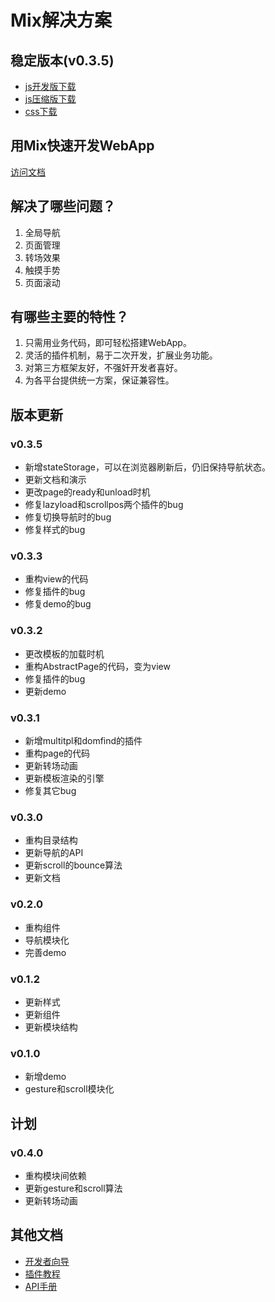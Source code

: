 # Mix解决方案

## 稳定版本(v0.3.5)

- [js开发版下载](https://raw.github.com/mixteam/mixsln/master/mixsln-debug.js)
- [js压缩版下载](https://raw.github.com/mixteam/mixsln/master/mixsln.js)
- [css下载](https://raw.github.com/mixteam/mixsln/master/mixsln.css)

## 用Mix快速开发WebApp

[访问文档](https://github.com/mixteam/mixsln/blob/master/doc/tutorial.md)

## 解决了哪些问题？

1. 全局导航
2. 页面管理
3. 转场效果
4. 触摸手势
5. 页面滚动

## 有哪些主要的特性？

1. 只需用业务代码，即可轻松搭建WebApp。
2. 灵活的插件机制，易于二次开发，扩展业务功能。
3. 对第三方框架友好，不强奸开发者喜好。
4. 为各平台提供统一方案，保证兼容性。

## 版本更新

### v0.3.5

- 新增stateStorage，可以在浏览器刷新后，仍旧保持导航状态。
- 更新文档和演示
- 更改page的ready和unload时机
- 修复lazyload和scrollpos两个插件的bug
- 修复切换导航时的bug
- 修复样式的bug

### v0.3.3

- 重构view的代码
- 修复插件的bug
- 修复demo的bug

### v0.3.2

- 更改模板的加载时机
- 重构AbstractPage的代码，变为view
- 修复插件的bug
- 更新demo

### v0.3.1

- 新增multitpl和domfind的插件
- 重构page的代码
- 更新转场动画
- 更新模板渲染的引擎
- 修复其它bug

### v0.3.0

- 重构目录结构
- 更新导航的API
- 更新scroll的bounce算法
- 更新文档

### v0.2.0

- 重构组件
- 导航模块化
- 完善demo

### v0.1.2

- 更新样式
- 更新组件
- 更新模块结构

### v0.1.0

- 新增demo
- gesture和scroll模块化

## 计划

### v0.4.0

- 重构模块间依赖
- 更新gesture和scroll算法
- 更新转场动画

## 其他文档

* [开发者向导](https://github.com/mixteam/mixsln/blob/devel/master/guide.md)
* [插件教程](https://github.com/mixteam/mixsln/blob/devel/master/plugin.md)
* [API手册](https://github.com/mixteam/mixsln/blob/devel/master/api.md)

